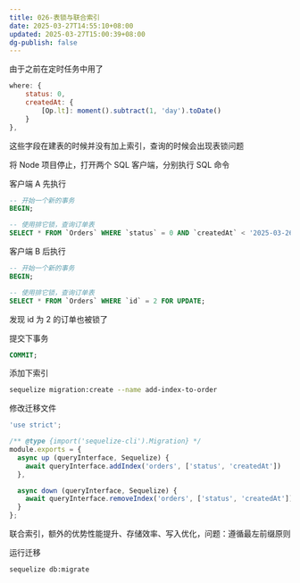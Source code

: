 ```yaml
---
title: 026-表锁与联合索引
date: 2025-03-27T14:55:10+08:00
updated: 2025-03-27T15:00:39+08:00
dg-publish: false
---
```


由于之前在定时任务中用了

```js
where: {
	status: 0,
	createdAt: {
		[Op.lt]: moment().subtract(1, 'day').toDate()
	}
},
```

这些字段在建表的时候并没有加上索引，查询的时候会出现表锁问题

将 Node 项目停止，打开两个 SQL 客户端，分别执行 SQL 命令

客户端 A 先执行

```sql
-- 开始一个新的事务
BEGIN;

-- 使用排它锁，查询订单表
SELECT * FROM `Orders` WHERE `status` = 0 AND `createdAt` < '2025-03-26 17:24:47' FOR UPDATE;
```

客户端 B 后执行

```sql
-- 开始一个新的事务
BEGIN;

-- 使用排它锁，查询订单表
SELECT * FROM `Orders` WHERE `id` = 2 FOR UPDATE;
```

发现 id 为 2 的订单也被锁了

提交下事务

```sql
COMMIT;
```

添加下索引

```sh
sequelize migration:create --name add-index-to-order
```

修改迁移文件

```js
'use strict';

/** @type {import('sequelize-cli').Migration} */
module.exports = {
  async up (queryInterface, Sequelize) {
    await queryInterface.addIndex('orders', ['status', 'createdAt'])
  },

  async down (queryInterface, Sequelize) {
    await queryInterface.removeIndex('orders', ['status', 'createdAt'])
  }
};
```

联合索引，额外的优势性能提升、存储效率、写入优化，问题：遵循最左前缀原则

运行迁移

```sh
sequelize db:migrate
```

